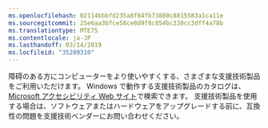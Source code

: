 ```yaml
---
ms.openlocfilehash: 02114bbbfd235a8f84fb73880c8815583a1ca11e
ms.sourcegitcommit: 25e6aa3bfce58ce8d9f8c054bc338cc3dff4a78b
ms.translationtype: MTE75
ms.contentlocale: ja-JP
ms.lasthandoff: 03/14/2019
ms.locfileid: "35289310"
---
```

障碍のある方にコンピューターをより使いやすくする、さまざまな支援技術製品をご利用いただけます。 Windows で動作する支援技術製品のカタログは、[Microsoft アクセシビリティ Web サイト](http://go.microsoft.com/fwlink/?LinkId=8431)で検索できます。 支援技術製品を使用する場合は、ソフトウェアまたはハードウェアをアップグレードする前に、互換性の問題を支援技術ベンダーにお問い合わせください。